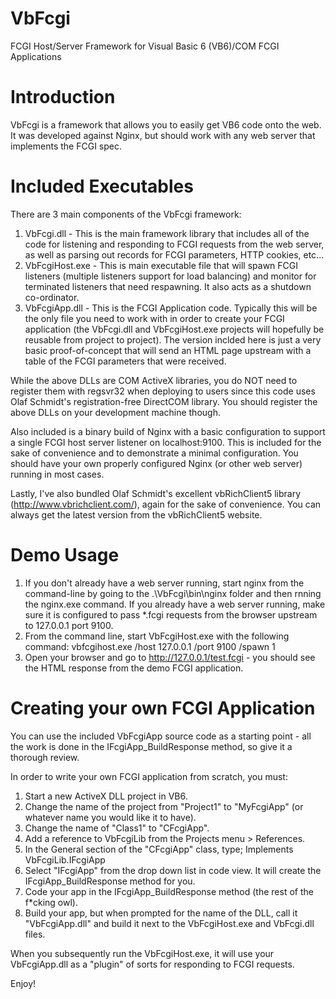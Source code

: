 # VbFcgi
FCGI Host/Server Framework for Visual Basic 6 (VB6)/COM FCGI Applications

# Introduction
VbFcgi is a framework that allows you to easily get VB6 code onto the web. It was developed against Nginx, but should work with any web server that implements the FCGI spec.

# Included Executables
There are 3 main components of the VbFcgi framework:
1. VbFcgi.dll - This is the main framework library that includes all of the code for listening and responding to FCGI requests from the web server, as well as parsing out records for FCGI parameters, HTTP cookies, etc...
2. VbFcgiHost.exe - This is main executable file that will spawn FCGI listeners (multiple listeners support for load balancing) and monitor for terminated listeners that need respawning. It also acts as a shutdown co-ordinator.
3. VbFcgiApp.dll - This is the FCGI Application code. Typically this will be the only file you need to work with in order to create your FCGI application (the VbFcgi.dll and VbFcgiHost.exe projects will hopefully be reusable from project to project). The version inclded here is just a very basic proof-of-concept that will send an HTML page upstream with a table of the FCGI parameters that were received.

While the above DLLs are COM ActiveX libraries, you do NOT need to register them with regsvr32 when deploying to users since this code uses Olaf Schmidt's registration-free DirectCOM library. You should register the above DLLs on your development machine though.

Also included is a binary build of Nginx with a basic configuration to support a single FCGI host server listener on localhost:9100. This is included for the sake of convenience and to demonstrate a minimal configuration. You should have your own properly configured Nginx (or other web server) running in most cases.

Lastly, I've also bundled Olaf Schmidt's excellent vbRichClient5 library (http://www.vbrichclient.com/), again for the sake of convenience. You can always get the latest version from the vbRichClient5 website.

# Demo Usage
1. If you don't already have a web server running, start nginx from the command-line by going to the .\VbFcgi\bin\nginx folder and then rnning the nginx.exe command. If you already have a web server running, make sure it is configured to pass *.fcgi requests from the browser upstream to 127.0.0.1 port 9100.
2. From the command line, start VbFcgiHost.exe with the following command: vbfcgihost.exe /host 127.0.0.1 /port 9100 /spawn 1
3. Open your browser and go to http://127.0.0.1/test.fcgi - you should see the HTML response from the demo FCGI application.

# Creating your own FCGI Application
You can use the included VbFcgiApp source code as a starting point - all the work is done in the IFcgiApp_BuildResponse method, so give it a thorough review.

In order to write your own FCGI application from scratch, you must:

1. Start a new ActiveX DLL project in VB6.
2. Change the name of the project from "Project1" to "MyFcgiApp" (or whatever name you would like it to have).
3. Change the name of "Class1" to "CFcgiApp".
4. Add a reference to VbFcgiLib from the Projects menu > References.
5. In the General section of the "CFcgiApp" class, type; Implements VbFcgiLib.IFcgiApp
6. Select "IFcgiApp" from the drop down list in code view. It will create the IFcgiApp_BuildResponse method for you.
7. Code your app in the IFcgiApp_BuildResponse method (the rest of the f*cking owl).
8. Build your app, but when prompted for the name of the DLL, call it "VbFcgiApp.dll" and build it next to the VbFcgiHost.exe and VbFcgi.dll files.

When you subsequently run the VbFcgiHost.exe, it will use your VbFcgiApp.dll as a "plugin" of sorts for responding to FCGI requests.

Enjoy!